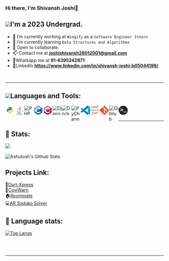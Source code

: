 ### Hi there, I'm Shivansh Joshi👋



## <img src="https://media.giphy.com/media/mGcNjsfWAjY5AEZNw6/giphy.gif" width="45">I'm a 2023 Undergrad.

- 🔭 I’m currently working at `Wingify` as a `Software Engineer Intern`
- 🌱 I’m currently learning `Data Structures and Algorithms`
- 👯 Open to collaborate.
- 📫 Contact me at **joshishivansh28012001@gmail.com**
- 📱Whatsapp me at **91-6395242871**
- 🔗LinkedIn **https://www.linkedin.com/in/shivansh-joshi-b05044199/**
<br/>

---

## <img src="https://github.com/TheDudeThatCode/TheDudeThatCode/blob/master/Assets/Developer.gif" width="45px">Languages and Tools:

<img align="left" alt="python" width="30px" src="https://raw.githubusercontent.com/github/explore/80688e429a7d4ef2fca1e82350fe8e3517d3494d/topics/python/python.png" />
<img align="left" alt="JAVA" width="30px" height="30px" src="https://github.com/devicons/devicon/blob/master/icons/java/java-original.svg"> 
<img align="left" alt="PHP" width="30px" height="30px" src="https://www.phpflow.com/wp-content/uploads/2020/11/php_8.png"> 
<img align="left" alt="C" width="30px" height="30px" src="https://github.com/devicons/devicon/blob/master/icons/c/c-original.svg"> 
<img align="left" alt="C++" width="30px" height="30px" src="https://github.com/devicons/devicon/blob/master/icons/cplusplus/cplusplus-original.svg">
<img align="left" alt="Django" width="30px" height="30px" src="https://studygyaan.com/wp-content/uploads/2021/12/CicamXxN_400x400-1.jpg?ezimgfmt=rs%3Adevice%2Frscb1-1"> 
<img align="left" alt="Docker" width="30px" height="30px" src="https://icon-library.com/images/docker-icon/docker-icon-25.jpg"> 
<img align="left" alt="PyCharm" width="30px" src="https://upload.wikimedia.org/wikipedia/commons/1/1d/PyCharm_Icon.svg" />
<img align="left" alt="Visual Studio Code" width="30px" src="https://raw.githubusercontent.com/github/explore/80688e429a7d4ef2fca1e82350fe8e3517d3494d/topics/visual-studio-code/visual-studio-code.png" />
<img align="left" alt="Jupyter Notebook" width="30px" src="https://github.com/devicons/devicon/blob/master/icons/jupyter/jupyter-original-wordmark.svg"/>
<img align="left" alt="Git" width="30px" src="https://github.com/devicons/devicon/blob/master/icons/git/git-original.svg" />
<img align="left" alt="GitHub" width="30px" src="https://cdn3.iconfinder.com/data/icons/popular-services-brands/512/github-512.png" />
<img align="left" alt="Terminal" width="30px" src="https://raw.githubusercontent.com/github/explore/80688e429a7d4ef2fca1e82350fe8e3517d3494d/topics/terminal/terminal.png" />


<br/>
<br/>

---

## 🎯 Stats:
[<img src="https://komarev.com/ghpvc/?username=shivanshjoshi28&label=Profile+Views&color=2e8b57&style=flat" />](https://github.com/shivanshjoshi28)

<img alt="Ashutosh's Github Stats" src="https://github-readme-stats.vercel.app/api?username=shivanshjoshi28&show_icons=true&count_private=true&theme=tokyonight" />

## Projects Link:
🚚[Dart-Xpress](https://github.com/shivanshjoshi28/Dart_Xpress)
<br/>
🦠[CoviWarn](https://coviwarn.herokuapp.com/)
<br/>
🏠[Roommate](http://roommate.techmihirnaik.in/)
<br/>
💻[AR Soduko Solver](https://github.com/shivanshjoshi28/Sudoku-Solver-Computer-Vision)
## 📝 Language stats:


[![Top Langs](https://github-readme-stats.vercel.app/api/top-langs/?username=shivanshjoshi28&layout=compact&theme=tokyonight&langs_count=10)](https://github.com/anuraghazra/github-readme-stats)

<br/>
<br/>

---



<!--
**shivanshjoshi28/shivanshjoshi28** is a ✨ _special_ ✨ repository because its `README.md` (this file) appears on your GitHub profile.

Here are some ideas to get you started:

- 🔭 I’m currently working on ...
- 🌱 I’m currently learning ...
- 👯 I’m looking to collaborate on ...
- 🤔 I’m looking for help with ...
- 💬 Ask me about ...
- 📫 How to reach me: ...
- 😄 Pronouns: ...
- ⚡ Fun fact: ...
-->
